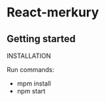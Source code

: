 React-merkury
===

**Getting started**
--
INSTALLATION
    
Run commands:

* mpm install
* npm start